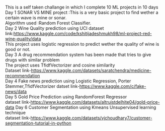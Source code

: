 This is a self taken challange in which I complete 10 ML projects in 10 days                                                                                           
Day 1 SONAR VS MINE project :This is a very basic project to find wether a certain wave is mine or sonar.                                                                 
Algorithm used :Random Forest Classifier.                                                                                                                                 
                                                                                                                                                                       Day 2 Wine Quality prediction using UCI dataset
link:https://www.kaggle.com/code/kshitijadeshmukh98/ml-project-red-wine-quality/data                                                                                      
This project uses logistic regression to predict wether the quality of wine is good or not.                                                                               
                                                                                                                                                                        Day 3 A drug recommendation system has been made that tries to give drugs with similar problem                                                                           
The project uses TfidfVectorizer and cosine similarity                                                                                                                    
Dataset link-https://www.kaggle.com/datasets/saratchendra/medicine-recommendation                                                                                         
                                                                                                                                                                        Day 4 Fake news prediction using Logistic Regression, Porter Stemmer,TfidfVectorizer
datset link-https://www.kaggle.com/c/fake-news/data                                                                                                                       
                                                                                                                                                                         Day 5 Gold Price Prediction using RandomForest Regressor                                                                                                                 
 dataset link-https://www.kaggle.com/datasets/altruistdelhite04/gold-price-data 
                                                                                                                                                                        Day 6 Customer Segmentation using Kmeans Unsupervised learning technique  
dataset link-https://www.kaggle.com/datasets/vjchoudhary7/customer-segmentation-tutorial-in-python                                                               
